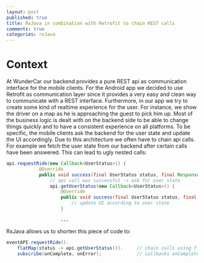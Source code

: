 ```yaml
---
layout: post
published: true
title: RxJava in combination with Retrofit to chain REST calls
comments: true
categories: rxJava
---
```


# Context
At WunderCar our backend provides a pure REST api as communication interface for the mobile clients. For the Android app we decided to use Retrofit as communication layer since it provides a very easy and clean way to communicate with a REST interface.
Furthermore, in our app we try to create some kind of realtime experience for the user. For instance, we show the driver on a map as he is approaching the guest to pick him up. Most of the business logic is dealt with on the backend side to be able to change things quickly and to have a consistent experience on all platforms. To be specific, the mobile clients ask the backend for the user state and update the UI accordingly. Due to this architecture we often have to chain api calls. For example we fetch the user state from our backend after certain calls have been answered. This can lead to ugly nested calls:

```java
api.requestRide(new Callback<UserStatus>() {
         	@Override
            public void success(final UserStatus status, final Response response) {
            	// api call was successful -> ask for user state
				api.getUserStatus(new Callback<UserStatus>() {
                    @Override
                    public void success(final UserStatus status, final Response response) {
                    	// update UI according to user state
					}

					...
```
RxJava allows us to shorten this piece of code to:
```java
eventAPI.requestRide().
	flatMap(status -> api.getUserStatus()).		// chain calls using flatMap
    subscribe(onComplete, onError); 			// callbacks onComplete and onError
```
